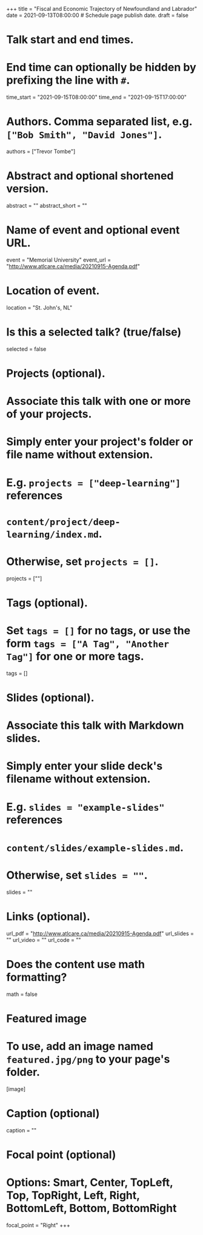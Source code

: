+++
title = "Fiscal and Economic Trajectory of Newfoundland and Labrador"
date = 2021-09-13T08:00:00  # Schedule page publish date.
draft = false

# Talk start and end times.
#   End time can optionally be hidden by prefixing the line with `#`.
time_start = "2021-09-15T08:00:00"
time_end = "2021-09-15T17:00:00"

# Authors. Comma separated list, e.g. `["Bob Smith", "David Jones"]`.
authors = ["Trevor Tombe"]

# Abstract and optional shortened version.
abstract = ""
abstract_short = ""

# Name of event and optional event URL.
event = "Memorial University"
event_url = "http://www.atlcare.ca/media/20210915-Agenda.pdf"

# Location of event.
location = "St. John's, NL"

# Is this a selected talk? (true/false)
selected = false

# Projects (optional).
#   Associate this talk with one or more of your projects.
#   Simply enter your project's folder or file name without extension.
#   E.g. `projects = ["deep-learning"]` references 
#   `content/project/deep-learning/index.md`.
#   Otherwise, set `projects = []`.
projects = [""]

# Tags (optional).
#   Set `tags = []` for no tags, or use the form `tags = ["A Tag", "Another Tag"]` for one or more tags.
tags = []

# Slides (optional).
#   Associate this talk with Markdown slides.
#   Simply enter your slide deck's filename without extension.
#   E.g. `slides = "example-slides"` references 
#   `content/slides/example-slides.md`.
#   Otherwise, set `slides = ""`.
slides = ""

# Links (optional).
url_pdf = "http://www.atlcare.ca/media/20210915-Agenda.pdf"
url_slides = ""
url_video = ""
url_code = ""

# Does the content use math formatting?
math = false

# Featured image
# To use, add an image named `featured.jpg/png` to your page's folder. 
[image]
  # Caption (optional)
  caption = ""

  # Focal point (optional)
  # Options: Smart, Center, TopLeft, Top, TopRight, Left, Right, BottomLeft, Bottom, BottomRight
  focal_point = "Right"
+++


